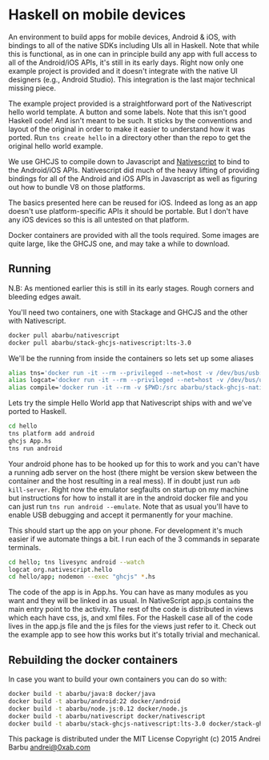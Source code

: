 # Haskell on mobile devices

An environment to build apps for mobile devices, Android & iOS, with
bindings to all of the native SDKs including UIs all in Haskell. Note
that while this is functional, as in one can in principle build any
app with full access to all of the Android/iOS APIs, it's still in its
early days. Right now only one example project is provided and it
doesn't integrate with the native UI designers (e.g., Android
Studio). This integration is the last major technical missing piece.

The example project provided is a straightforward port of the
Nativescript hello world template. A button and some labels. Note that
this isn't good Haskell code! And isn't meant to be such. It sticks by
the conventions and layout of the original in order to make it easier
to understand how it was ported. Run `tns create hello` in a directory
other than the repo to get the original hello world example.

We use GHCJS to compile down to Javascript and
[Nativescript](https://www.nativescript.org/) to bind to the
Android/iOS APIs. Nativescript did much of the heavy lifting of
providing bindings for all of the Android and iOS APIs in Javascript
as well as figuring out how to bundle V8 on those platforms.

The basics presented here can be reused for iOS. Indeed as long as an
app doesn't use platform-specific APIs it should be portable. But I
don't have any iOS devices so this is all untested on that platform.

Docker containers are provided with all the tools required. Some
images are quite large, like the GHCJS one, and may take a while to
download.

## Running

N.B: As mentioned earlier this is still in its early stages. Rough
corners and bleeding edges await.

You'll need two containers, one with Stackage and GHCJS and the other
with Nativescript.

```bash
docker pull abarbu/nativescript
docker pull abarbu/stack-ghcjs-nativescript:lts-3.0
```

We'll be the running from inside the containers so lets set up some aliases

```bash
alias tns='docker run -it --rm --privileged --net=host -v /dev/bus/usb:/dev/bus/usb -v $PWD:/src abarbu/nativescript tns'
alias logcat='docker run -it --rm --privileged --net=host -v /dev/bus/usb:/dev/bus/usb -v $PWD:/src abarbu/nativescript pidcat'
alias compile='docker run -it --rm -v $PWD:/src abarbu/stack-ghcjs-nativescript:lts-3.0 ghcjs'
```

Lets try the simple Hello World app that Nativescript ships with and
we've ported to Haskell.

```bash
cd hello
tns platform add android
ghcjs App.hs
tns run android
```

Your android phone has to be hooked up for this to work and you can't
have a running adb server on the host (there might be version skew
between the container and the host resulting in a real mess). If in
doubt just run `adb kill-server`. Right now the emulator segfaults on
startup on my machine but instructions for how to install it are in
the android docker file and you can just run `tns run android --emulate`.
Note that as usual you'll have to enable USB debugging and accept it
permanently for your machine.

This should start up the app on your phone. For development it's much
easier if we automate things a bit. I run each of the 3 commands in
separate terminals.

```bash
cd hello; tns livesync android --watch
logcat org.nativescript.hello
cd hello/app; nodemon --exec "ghcjs" *.hs
```

The code of the app is in App.hs. You can have as many modules as you
want and they will be linked in as usual. In NativeScript app.js
contains the main entry point to the activity. The rest of the code is
distributed in views which each have css, js, and xml files. For the
Haskell case all of the code lives in the app.js file and the js files
for the views just refer to it. Check out the example app to see how
this works but it's totally trivial and mechanical.

## Rebuilding the docker containers

In case you want to build your own containers you can do so with:

```bash
docker build -t abarbu/java:8 docker/java
docker build -t abarbu/android:22 docker/android
docker build -t abarbu/node.js:0.12 docker/node.js
docker build -t abarbu/nativescript docker/nativescript
docker build -t abarbu/stack-ghcjs-nativescript:lts-3.0 docker/stack-ghcjs-nativescript
```

This package is distributed under the MIT License
Copyright (c) 2015 Andrei Barbu <andrei@0xab.com>
